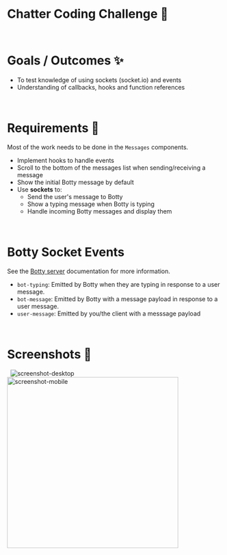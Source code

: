 # Chatter Coding Challenge 🤖

&nbsp;
# Goals / Outcomes ✨
- To test knowledge of using sockets (socket.io) and events
- Understanding of callbacks, hooks and function references

&nbsp;
# Requirements 📖
Most of the work needs to be done in the `Messages` components.

- Implement hooks to handle events
- Scroll to the bottom of the messages list when sending/receiving a message
- Show the initial Botty message by default
- Use **sockets** to:
  - Send the user's message to Botty
  - Show a typing message when Botty is typing
  - Handle incoming Botty messages and display them

&nbsp;
# Botty Socket Events
See the [Botty server](https://github.com/alexgurr/botty) documentation for more information.
- `bot-typing`: Emitted by Botty when they are typing in response to a user message.
- `bot-message`: Emitted by Botty with a message payload in response to a user message.
- `user-message`: Emitted by you/the client with a messsage payload

&nbsp;
# Screenshots 🌄
&nbsp;
![screenshot-desktop](https://puu.sh/Hp0C2/cb14e843de.png)
<img alt="screenshot-mobile" width=400 src="https://puu.sh/HoYEw/9b760f91f7.png" />
